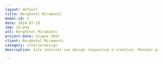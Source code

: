 ```yaml
---
layout: default
title: Berghotel Miramonti
modal-id: 1
date: 2014-07-18
img: id.png
alt: Berghotel Miramonti
project-date: Giugno 2015
client: Berghotel Miramonti
category: interiordesign
description: Sito internet con design responsive e creativo. Pensato per essere intuitivo e facile da capire da parte dell'utente. Sito internet <a href="http://berghotelmiramonti.it">Berghotel Miramonti</a>.

---
```


